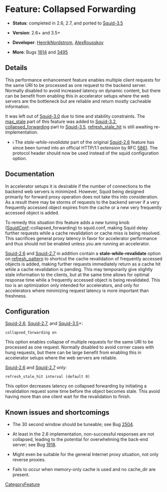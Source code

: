 # Feature: Collapsed Forwarding

  - **Status**: completed in 2.6, 2.7, and ported to
    [Squid-3.5](/Squid-3.5#)

  - **Version**: 2.6+ and 3.5+

  - **Developer**:
    [HenrikNordstrom](/HenrikNordstrom#),
    [AlexRousskov](/AlexRousskov#)

  - **More**: Bugs
    [1614](https://bugs.squid-cache.org/show_bug.cgi?id=1614#) and
    [3495](https://bugs.squid-cache.org/show_bug.cgi?id=3495#)

## Details

This performance enhancement feature enables multiple client requests
for the same URI to be processed as one request to the backend server.
Normally disabled to avoid increased latency on dynamic content, but
there can be benefit from enabling this in accelerator setups where the
web servers are the bottleneck but are reliable and return mostly
cacheable information.

It was left out of
[Squid-3.0](/Squid-3.0#)
due to time and stability constraints. The
[max\_stale](http://www.squid-cache.org/Doc/config/max_stale#) part of
this feature was added to
[Squid-3.2](/Squid-3.2#),
[collapsed\_forwarding](http://www.squid-cache.org/Doc/config/collapsed_forwarding#)
part to
[Squid-3.5](/Squid-3.5#),
[refresh\_stale\_hit](http://www.squid-cache.org/Doc/config/refresh_stale_hit#)
is still awaiting re-implementation.

  - ℹ️
    The *stale-while-revalidate* part of the original
    [Squid-2.6](/Squid-2.6#)
    feature has since been turned into an official HTTP/1.1 extension by
    RFC [5861](https://tools.ietf.org/rfc/rfc5861#). The protocol header
    should now be used instead of the squid configuration option.

## Documentation

In accelerator setups it is desirable if the number of connections to
the backend web servers is minimized. However, Squid being designed
primarily for forward proxy operation does not take this into
consideration. As a result there may be storms of requests to the
backend server if a very frequently accessed object expires from the
cache or a new very frequently accessed object is added.

To remedy this situation this feature adds a new tuning knob
([SquidConf](/SquidConf#)::collapsed\_forwarding)
to squid.conf, making Squid delay further requests while a cache
revalidation or cache miss is being resolved. This sacrifices general
proxy latency in favor for accelerator performance and thus should not
be enabled unless you are running an accelerator.

[Squid-2.6](/Squid-2.6#)
and
[Squid-2.7](/Squid-2.7#)
in addition contain a **stale-while-revalidate** option on
[refresh\_pattern](http://www.squid-cache.org/Doc/config/refresh_pattern#)
to shortcut the cache revalidation of frequently accessed objects is
added, making further requests immediately return as a cache hit while a
cache revalidation is pending. This may temporarily give slightly stale
information to the clients, but at the same time allows for optimal
response time while a frequently accessed object is being revalidated.
This too is an optimization only intended for accelerators, and only for
accelerators where minimizing request latency is more important than
freshness.

## Configuration

[Squid-2.6](/Squid-2.6#),
[Squid-2.7](/Squid-2.7#),
and
[Squid-3.5](/Squid-3.5#)+:

    collapsed_forwarding on

This option enables collapse of multiple requests for the same URI to be
processed as one request. Normally disabled to avoid corner cases with
hung requests, but there can be large benefit from enabling this in
accelerator setups where the web servers are reliable.

[Squid-2.6](/Squid-2.6#)
and
[Squid-2.7](/Squid-2.7#)
only:

    refresh_stale_hit interval (default 0)

This option decreases latency on collapsed forwarding by initiating a
revalidation request some time before the object becomes stale. This
avoid having more than one client wait for the revalidation to finish.

## Known issues and shortcomings

  - The 30 second window should be tuneable; see Bug
    [2504](https://bugs.squid-cache.org/show_bug.cgi?id=2504#).

  - At least in the 2.6 implementation, non-successful responses are not
    collapsed, leading to the potential for overwhelming the back-end
    server; see Bug
    [1918](https://bugs.squid-cache.org/show_bug.cgi?id=1918#).

  - Might even be suitable for the general Internet proxy situation, not
    only reverse proxies.

  - Fails to occur when memory-only cache is used and no cache\_dir are
    present.

[CategoryFeature](/CategoryFeature#)
